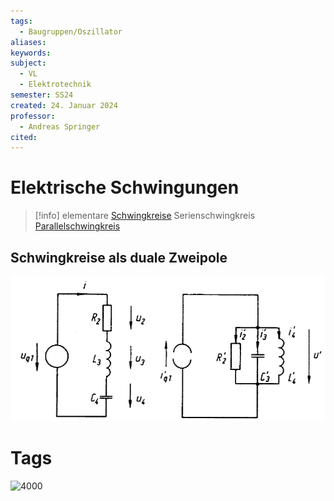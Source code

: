 ```yaml
---
tags:
  - Baugruppen/Oszillator
aliases: 
keywords: 
subject:
  - VL
  - Elektrotechnik
semester: SS24
created: 24. Januar 2024
professor:
  - Andreas Springer
cited:
---
```

 

# Elektrische Schwingungen

> [!info] elementare [Schwingkreise](../Physik/Schwingkreise.md)
> Serienschwingkreis
> [Parallelschwingkreis](Parallelschwingkreis.md)

## Schwingkreise als duale Zweipole

![invert_dark](assets/dualZP_SK.png)


# Tags

![4000](../Mathematik/mathe%20(4)/assets/Schwingkreise%202024-01-17%2009.08.32.excalidraw)